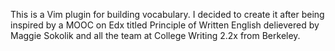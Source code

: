 This is a Vim plugin for building vocabulary. I decided to create it after being inspired by a MOOC on Edx titled Principle of Written English delievered by Maggie Sokolik and all the team at College Writing 2.2x from Berkeley.
